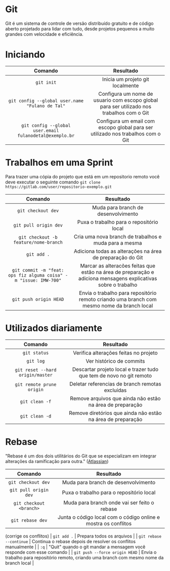 # Git

Git é um sistema de controle de versão distribuído gratuito e de código aberto projetado para lidar com tudo, desde projetos pequenos a muito grandes com velocidade e eficiência.

# Iniciando

| Comando | Resultado |
| :--------: | :--------: |
| `git init`   |  Inicia um projeto git localmente  |
| `git config --global user.name "Fulano de Tal"`   |  Configura um nome de usuario com escopo global para ser utilizado nos trabalhos com o Git  |
| `git config --global user.email fulanodetal@exemplo.br`   |  Configura um email com escopo global para ser utilizado nos trabalhos com o Git  |

# Trabalhos em uma Sprint

Para trazer uma cópia do projeto que está em um repositorio remoto você deve executar o seguinte comando `git clone https://gitlab.com/user/repositorio-exemplo.git`

| Comando | Resultado |
| :--------: | :--------: |
| `git checkout dev`   |  Muda para branch de desenvolvimento  |
| `git pull origin dev`	|	Puxa o trabalho para o repositório local	|
| `git checkout -b feature/nome-branch`  | Cria uma nova branch de trabalhos e muda para a mesma  |
| `git add .`  | Adiciona todas as alterações na área de preparação do Git |
| `git commit -m "feat: ops fiz alguma coisa" -m "issue: IMW-700"`  | Marcar as alteracões feitas que estão na área de preparação e adiciona mensagens explicativas sobre o trabalho  |
| `git push origin HEAD`  | Envia o trabalho para repositório remoto criando uma branch com mesmo nome da branch local |

# Utilizados diariamente

| Comando | Resultado |
| :--------: | :--------: |
| `git status`  | Verifica alterações feitas no projeto   |
| `git log`  | Ver histórico de commits   |
| `git reset --hard origin/master`  | Descartar projeto local e trazer tudo que tem de novo no git remoto |
| `git remote prune origin`  | Deletar referencias de branch remotas excluídas    |
| `git clean -f`  | Remove arquivos que ainda não estão na área de preparação    |
| `git clean -d`  | Remove diretórios que ainda não estão na área de preparação  |

# Rebase

"Rebase é um dos dois utilitários do Git que se especializam em integrar alterações da ramificação para outra." ([Atlassian](https://www.atlassian.com/br/git/tutorials/rewriting-history/git-rebase))

| Comando | Resultado |
| :--------: | :--------: |
| `git checkout dev`	|	Muda para branch de desenvolvimento	|
| `git pull origin dev`	|	Puxa o trabalho para o repositório local	|
| `git checkout <branch>`	|	Muda para branch onde vai ser feito o rebase	|
| `git rebase dev`	|	Junta o código local com o código online e mostra os conflitos	|
(corrige os conflitos)
| `git add .`	|	Prepara todos os arquivos	|
| `git rebase --continue`	|	Continua o rebase depois de resolver os conflitos manualmente	|
| `:q`	|	"Quit" quando o git mandar a mensagem você responde com esse comando	|
| `git push --force origin HEAD`	|	Envia o trabalho para repositório remoto, criando uma branch com mesmo nome da branch local	|



